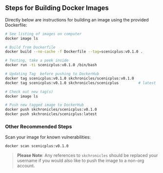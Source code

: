 ## Steps for Building Docker Images

Directly below are instructions for building an image using the provided Dockerfile:

```bash
# See listing of images on computer
docker image ls

# Build from Dockerfile
docker build --no-cache -f Dockerfile --tag=scenicplus:v0.1.0 .

# Testing, take a peek inside
docker run -ti scenicplus:v0.1.0 /bin/bash

# Updating Tag  before pushing to DockerHub
docker tag scenicplus:v0.1.0 skchronicles/scenicplus:v0.1.0
docker tag scenicplus:v0.1.0 skchronicles/scenicplus         # latest

# Check out new tag(s)
docker image ls

# Push new tagged image to DockerHub
docker push skchronicles/scenicplus:v0.1.0
docker push skchronicles/scenicplus:latest
```

### Other Recommended Steps

Scan your image for known vulnerabilities:

```bash
docker scan scenicplus:v0.1.0
```

> **Please Note**: Any references to `skchronicles` should be replaced your username if you would also like to push the image to a non-org account.